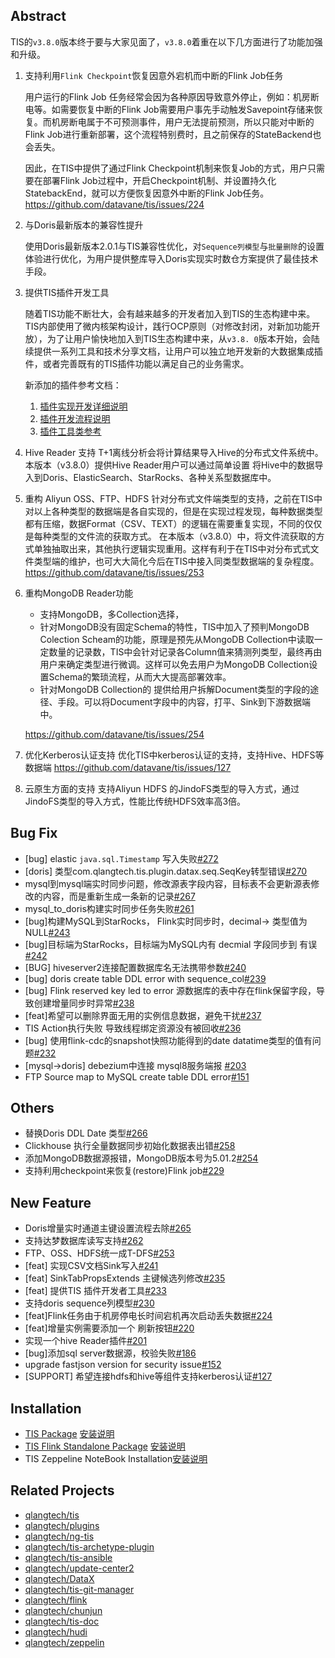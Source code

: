 ## Abstract
TIS的`v3.8.0`版本终于要与大家见面了，`v3.8.0`着重在以下几方面进行了功能加强和升级。

1. 支持利用`Flink Checkpoint`恢复因意外宕机而中断的Flink Job任务 

   用户运行的Flink Job 任务经常会因为各种原因导致意外停止，例如：机房断电等。如需要恢复中断的Flink 
   Job需要用户事先手动触发Savepoint存储来恢复。而机房断电属于不可预测事件，用户无法提前预测，所以只能对中断的Flink Job进行重新部署，这个流程特别费时，且之前保存的StateBackend也会丢失。

   因此，在TIS中提供了通过Flink Checkpoint机制来恢复Job的方式，用户只需要在部署Flink 
   Job过程中，开启Checkpoint机制、并设置持久化StatebackEnd，就可以方便恢复因意外中断的Flink Job任务。https://github.com/datavane/tis/issues/224

2. 与Doris最新版本的兼容性提升
   
   使用Doris最新版本2.0.1与TIS兼容性优化，对`Sequence列模型`与`批量删除`的设置体验进行优化，为用户提供整库导入Doris实现实时数仓方案提供了最佳技术手段。

3. 提供TIS插件开发工具

   随着TIS功能不断壮大，会有越来越多的开发者加入到TIS的生态构建中来。 TIS内部使用了微内核架构设计，践行OCP原则（对修改封闭，对新加功能开放），为了让用户愉快地加入到TIS生态构建中来，从`v3.8.
   0`版本开始，会陆续提供一系列工具和技术分享文档，让用户可以独立地开发新的大数据集成插件，或者完善既有的TIS插件功能以满足自己的业务需求。
   
   新添加的插件参考文档：
   1. [插件实现开发详细说明](https://tis.pub/docs/3.8.0/develop/plugin-develop-detail)
   2. [插件开发流程说明](https://tis.pub/docs/3.8.0/develop/plugin-develop)
   3. [插件工具类参考](https://tis.pub/docs/3.8.0/develop/plugin-utils-reference)
4. Hive Reader 支持
   T+1离线分析会将计算结果导入Hive的分布式文件系统中。本版本（v3.8.0）提供Hive Reader用户可以通过简单设置 将Hive中的数据导入到Doris、ElasticSearch、StarRocks、各种关系型数据库中。
5. 重构 Aliyun OSS、FTP、HDFS
   针对分布式文件端类型的支持，之前在TIS中对以上各种类型的数据端是各自实现的，但是在实现过程发现，每种数据类型都有压缩，数据Format（CSV、TEXT）的逻辑在需要重复实现，不同的仅仅是每种类型的文件流的获取方式。
   在本版本（v3.8.0）中，将文件流获取的方式单独抽取出来，其他执行逻辑实现重用。这样有利于在TIS中对分布式式文件类型端的维护，也可大大简化今后在TIS中接入同类型数据端的复杂程度。https://github.com/datavane/tis/issues/253
6. 重构MongoDB Reader功能
   
   * 支持MongoDB，多Collection选择，
   * 针对MongoDB没有固定Schema的特性，TIS中加入了预判MongoDB Colection Scheam的功能，原理是预先从MongoDB 
     Collection中读取一定数量的记录数，TIS中会针对记录各Column值来猜测列类型，最终再由用户来确定类型进行微调。这样可以免去用户为MongoDB 
     Collection设置Schema的繁琐流程，从而大大提高部署效率。
   * 针对MongoDB Collection的 提供给用户拆解Document类型的字段的途径、手段。可以将Document字段中的内容，打平、Sink到下游数据端中。

   https://github.com/datavane/tis/issues/254
7. 优化Kerberos认证支持
   优化TIS中kerberos认证的支持，支持Hive、HDFS等数据端
   https://github.com/datavane/tis/issues/127
8. 云原生方面的支持
   支持Aliyun HDFS 的JindoFS类型的导入方式，通过 JindoFS类型的导入方式，性能比传统HDFS效率高3倍。



   
   
   


## Bug Fix

* [bug] elastic `java.sql.Timestamp` 写入失败[#272](https://github.com/datavane/tis/issues/272)
* [doris] 类型com.qlangtech.tis.plugin.datax.seq.SeqKey转型错误[#270](https://github.com/datavane/tis/issues/270)
* mysql到mysql端实时同步问题，修改源表字段内容，目标表不会更新源表修改的内容，而是重新生成一条新的记录[#267](https://github.com/datavane/tis/issues/267)
* mysql_to_doris构建实时同步任务失败[#261](https://github.com/datavane/tis/issues/261)
* [bug]构建MySQL到StarRocks， Flink实时同步时，decimal-> 类型值为NULL[#243](https://github.com/datavane/tis/issues/243)
* [bug]目标端为StarRocks，目标端为MySQL内有 decmial 字段同步到 有误[#242](https://github.com/datavane/tis/issues/242)
* [BUG] hiveserver2连接配置数据库名无法携带参数[#240](https://github.com/datavane/tis/issues/240)
* [bug] doris create table DDL error with sequence_col[#239](https://github.com/datavane/tis/issues/239)
* [bug] Flink reserved key led to error 源数据库的表中存在flink保留字段，导致创建增量同步时异常[#238](https://github.com/datavane/tis/issues/238)
* [feat]希望可以删除界面无用的实例信息数据，避免干扰[#237](https://github.com/datavane/tis/issues/237)
* TIS Action执行失败 导致线程绑定资源没有被回收[#236](https://github.com/datavane/tis/issues/236)
* [bug] 使用flink-cdc的snapshot快照功能得到的date datatime类型的值有问题[#232](https://github.com/datavane/tis/issues/232)
* [mysql->doris] debezium中连接 mysql8服务端报 [#203](https://github.com/datavane/tis/issues/203)
* FTP Source map to MySQL create table DDL error[#151](https://github.com/datavane/tis/issues/151)

## Others

* 替换Doris DDL Date 类型[#266](https://github.com/datavane/tis/issues/266)
* Clickhouse 执行全量数据同步初始化数据表出错[#258](https://github.com/datavane/tis/issues/258)
* 添加MongoDB数据源报错，MongoDB版本号为5.01.2[#254](https://github.com/datavane/tis/issues/254)
* 支持利用checkpoint来恢复(restore)Flink job[#229](https://github.com/datavane/tis/issues/229)

## New Feature

* Doris增量实时通道主键设置流程去除[#265](https://github.com/datavane/tis/issues/265)
* 支持达梦数据库读写支持[#262](https://github.com/datavane/tis/issues/262)
* FTP、OSS、HDFS统一成T-DFS[#253](https://github.com/datavane/tis/issues/253)
* [feat] 实现CSV文档Sink写入[#241](https://github.com/datavane/tis/issues/241)
* [feat] SinkTabPropsExtends 主键候选列修改[#235](https://github.com/datavane/tis/issues/235)
* [feat] 提供TIS 插件开发者工具[#233](https://github.com/datavane/tis/issues/233)
* 支持doris sequence列模型[#230](https://github.com/datavane/tis/issues/230)
* [feat]Flink任务由于机房停电长时间宕机再次启动丢失数据[#224](https://github.com/datavane/tis/issues/224)
* [feat]增量实例需要添加一个 刷新按钮[#220](https://github.com/datavane/tis/issues/220)
* 实现一个hive Reader插件[#201](https://github.com/datavane/tis/issues/201)
* [bug]添加sql server数据源，校验失败[#186](https://github.com/datavane/tis/issues/186)
* upgrade fastjson version for security issue[#152](https://github.com/datavane/tis/issues/152)
* [SUPPORT] 希望连接hdfs和hive等组件支持kerberos认证[#127](https://github.com/datavane/tis/issues/127)

## Installation

* [TIS Package](http://tis-release.oss-cn-beijing.aliyuncs.com/3.8.0/tis/tis-uber.tar.gz) [安装说明](https://tis.pub/docs/install/tis/uber/)
* [TIS Flink Standalone Package](http://tis-release.oss-cn-beijing.aliyuncs.com/3.8.0/tis/flink-tis-1.13.1-bin.tar.gz) [安装说明](https://tis.pub/docs/install/flink-cluster/standalone/)
* TIS Zeppeline NoteBook Installation[安装说明](https://tis.pub/docs/install/zeppelin)

## Related Projects

* [qlangtech/tis](https://github.com/qlangtech/tis/tree/master)
* [qlangtech/plugins](https://github.com/qlangtech/plugins/tree/master)
* [qlangtech/ng-tis](https://github.com/qlangtech/ng-tis/tree/master)
* [qlangtech/tis-archetype-plugin](https://github.com/qlangtech/tis-archetype-plugin/tree/master)
* [qlangtech/tis-ansible](https://github.com/qlangtech/tis-ansible/tree/master)
* [qlangtech/update-center2](https://github.com/qlangtech/update-center2/tree/master)
* [qlangtech/DataX](https://github.com/qlangtech/DataX/tree/master)
* [qlangtech/tis-git-manager](https://github.com/qlangtech/tis-git-manager/tree/master)
* [qlangtech/flink](https://github.com/qlangtech/flink/tree/tis-1.13.1)
* [qlangtech/chunjun](https://github.com/qlangtech/chunjun/tree/tis-v1.12.5)
* [qlangtech/tis-doc](https://github.com/qlangtech/tis-doc/tree/master)
* [qlangtech/hudi](https://github.com/qlangtech/hudi/tree/tis-release-0.10.1)
* [qlangtech/zeppelin](https://github.com/qlangtech/zeppelin/tree/tis-v0.10.1)
